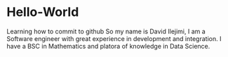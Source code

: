 # Hello-World
Learning how to commit to github
So my name is David Ilejimi, I am a Software engineer with great experience in development and integration. 
I have a BSC in Mathematics and platora of knowledge in Data Science.
